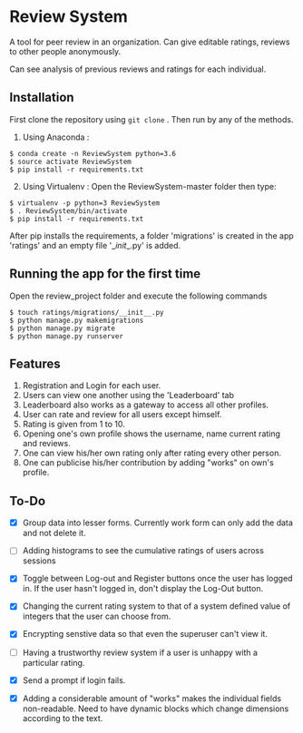 # Review System
A tool for peer review in an organization.
Can give editable ratings, reviews to other people anonymously.

Can see analysis of previous reviews and ratings for each individual.

## Installation
First clone the repository using ```git clone``` . Then run by any of the methods.

1. Using Anaconda :

```
$ conda create -n ReviewSystem python=3.6
$ source activate ReviewSystem
$ pip install -r requirements.txt
```


2. Using Virtualenv :
Open the ReviewSystem-master folder then type:
```
$ virtualenv -p python=3 ReviewSystem
$ . ReviewSystem/bin/activate
$ pip install -r requirements.txt
```

After pip installs the requirements, a folder 'migrations' is created in the app 'ratings' and an empty file '\__init__.py' is added. 

## Running the app for the first time

Open the review_project folder and execute the following commands 

```
$ touch ratings/migrations/__init__.py
$ python manage.py makemigrations
$ python manage.py migrate
$ python manage.py runserver
```

## Features

1. Registration and Login for each user.
2. Users can view one another using the 'Leaderboard' tab
3. Leaderboard also works as a gateway to access all other profiles.
4. User can rate and review for all users except himself.
5. Rating is given from 1 to 10.
6. Opening one's own profile shows the username, name current rating and reviews.
7. One can view his/her own rating only after rating every other person.
8. One can publicise his/her contribution by adding "works" on own's profile.


## To-Do

- [x] Group data into lesser forms. Currently work form can only add the data and not delete it.

- [ ] Adding histograms to see the cumulative ratings of users across sessions

- [x] Toggle between Log-out and Register buttons once the user has logged in. If the user hasn't logged in, don't display the Log-Out button.

- [x] Changing the current rating system to that of a system defined value of integers that the user can choose from.

- [x] Encrypting senstive data so that even the superuser can't view it.

- [ ] Having a trustworthy review system if a user is unhappy with a particular rating.

- [x] Send a prompt if login fails.

- [x] Adding a considerable amount of "works" makes the individual fields non-readable. Need to have dynamic blocks which change dimensions according to the text.
